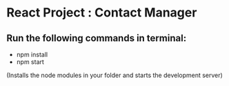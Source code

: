 # React Project : Contact Manager
## Run the following commands in terminal: <br>
- npm install <br>
- npm start 

(Installs the node modules in your folder and starts the development server)
